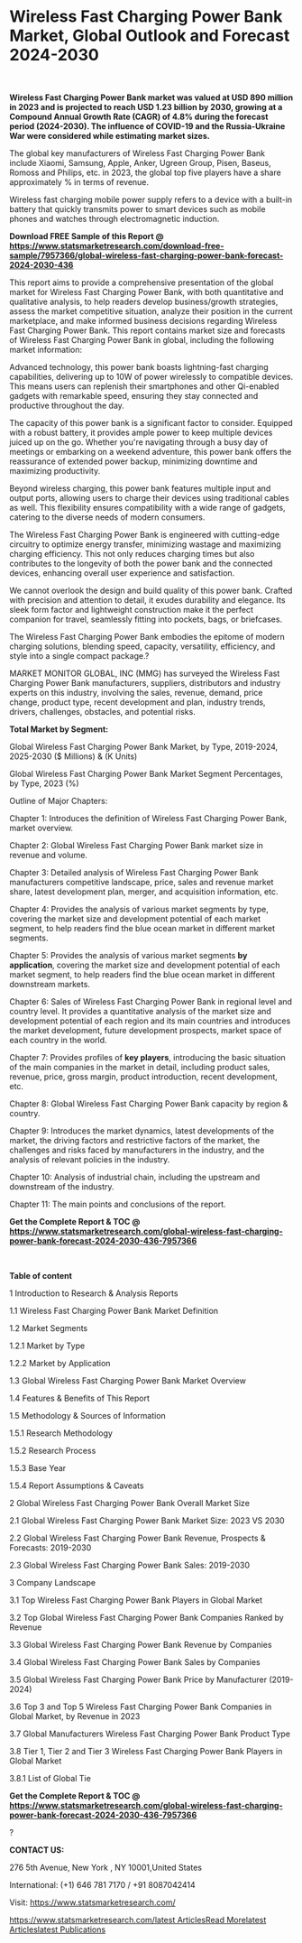 <h1>Wireless Fast Charging Power Bank Market, Global Outlook and Forecast 2024-2030</h1><br/><p><strong>Wireless Fast Charging Power Bank market was valued at USD 890 million in 2023 and is projected to reach USD 1.23 billion by 2030, growing at a Compound Annual Growth Rate (<strong>CAGR</strong>) of 4.8% during the forecast period (2024-2030). The influence of COVID-19 and the Russia-Ukraine War were considered while estimating market sizes.</strong></p>
 
 
 
 <p>The global key manufacturers of Wireless Fast Charging Power Bank include Xiaomi, Samsung, Apple, Anker, Ugreen Group, Pisen, Baseus, Romoss and Philips, etc. in 2023, the global top five players have a share approximately % in terms of revenue.</p>
 
 
 
 <p>Wireless fast charging mobile power supply refers to a device with a built-in battery that quickly transmits power to smart devices such as mobile phones and watches through electromagnetic induction.</p>
 
 
 
 <p><strong>Download FREE Sample of this Report @ <a href="https://www.statsmarketresearch.com/download-free-sample/7957366/global-wireless-fast-charging-power-bank-forecast-2024-2030-436">https://www.statsmarketresearch.com/download-free-sample/7957366/global-wireless-fast-charging-power-bank-forecast-2024-2030-436</a></strong></p>
 
 
 
 <p>This report aims to provide a comprehensive presentation of the global market for Wireless Fast Charging Power Bank, with both quantitative and qualitative analysis, to help readers develop business/growth strategies, assess the market competitive situation, analyze their position in the current marketplace, and make informed business decisions regarding Wireless Fast Charging Power Bank. This report contains market size and forecasts of Wireless Fast Charging Power Bank in global, including the following market information:</p>
 
 
 
 <p>Advanced technology, this power bank boasts lightning-fast charging capabilities, delivering up to 10W of power wirelessly to compatible devices. This means users can replenish their smartphones and other Qi-enabled gadgets with remarkable speed, ensuring they stay connected and productive throughout the day.</p>
 
 
 
 <p>The capacity of this power bank is a significant factor to consider. Equipped with a robust battery, it provides ample power to keep multiple devices juiced up on the go. Whether you&#39;re navigating through a busy day of meetings or embarking on a weekend adventure, this power bank offers the reassurance of extended power backup, minimizing downtime and maximizing productivity.</p>
 
 
 
 <p>Beyond wireless charging, this power bank features multiple input and output ports, allowing users to charge their devices using traditional cables as well. This flexibility ensures compatibility with a wide range of gadgets, catering to the diverse needs of modern consumers.</p>
 
 
 
 <p>The Wireless Fast Charging Power Bank is engineered with cutting-edge circuitry to optimize energy transfer, minimizing wastage and maximizing charging efficiency. This not only reduces charging times but also contributes to the longevity of both the power bank and the connected devices, enhancing overall user experience and satisfaction.</p>
 
 
 
 <p>We cannot overlook the design and build quality of this power bank. Crafted with precision and attention to detail, it exudes durability and elegance. Its sleek form factor and lightweight construction make it the perfect companion for travel, seamlessly fitting into pockets, bags, or briefcases.</p>
 
 
 
 <p>The Wireless Fast Charging Power Bank embodies the epitome of modern charging solutions, blending speed, capacity, versatility, efficiency, and style into a single compact package.? </p>
 
 
 
 <p>MARKET MONITOR GLOBAL, INC (MMG) has surveyed the Wireless Fast Charging Power Bank manufacturers, suppliers, distributors and industry experts on this industry, involving the sales, revenue, demand, price change, product type, recent development and plan, industry trends, drivers, challenges, obstacles, and potential risks.</p>
 
 
 
 <p><strong>Total Market by Segment:</strong></p>
 
 
 
 <p>Global Wireless Fast Charging Power Bank Market, by Type, 2019-2024, 2025-2030 ($ Millions) & (K Units)</p>
 
 
 
 <p>Global Wireless Fast Charging Power Bank Market Segment Percentages, by Type, 2023 (%)</p>
 
 
 
 <p>Outline of Major Chapters:</p>
 
 
 
 <p>Chapter 1: Introduces the definition of Wireless Fast Charging Power Bank, market overview.</p>
 
 
 
 <p>Chapter 2: Global Wireless Fast Charging Power Bank market size in revenue and volume.</p>
 
 
 
 <p>Chapter 3: Detailed analysis of Wireless Fast Charging Power Bank manufacturers competitive landscape, price, sales and revenue market share, latest development plan, merger, and acquisition information, etc.</p>
 
 
 
 <p>Chapter 4: Provides the analysis of various market segments by type, covering the market size and development potential of each market segment, to help readers find the blue ocean market in different market segments.</p>
 
 
 
 <p>Chapter 5: Provides the analysis of various market segments <strong>by application</strong>, covering the market size and development potential of each market segment, to help readers find the blue ocean market in different downstream markets.</p>
 
 
 
 <p>Chapter 6: Sales of Wireless Fast Charging Power Bank in regional level and country level. It provides a quantitative analysis of the market size and development potential of each region and its main countries and introduces the market development, future development prospects, market space of each country in the world.</p>
 
 
 
 <p>Chapter 7: Provides profiles of <strong>key players</strong>, introducing the basic situation of the main companies in the market in detail, including product sales, revenue, price, gross margin, product introduction, recent development, etc.</p>
 
 
 
 <p>Chapter 8: Global Wireless Fast Charging Power Bank capacity by region & country.</p>
 
 
 
 <p>Chapter 9: Introduces the market dynamics, latest developments of the market, the driving factors and restrictive factors of the market, the challenges and risks faced by manufacturers in the industry, and the analysis of relevant policies in the industry.</p>
 
 
 
 <p>Chapter 10: Analysis of industrial chain, including the upstream and downstream of the industry.</p>
 
 
 
 <p>Chapter 11: The main points and conclusions of the report.</p>
 
 
 
 <div><b>Get the Complete Report & TOC @ <a href="https://www.statsmarketresearch.com/global-wireless-fast-charging-power-bank-forecast-2024-2030-436-7957366">https://www.statsmarketresearch.com/global-wireless-fast-charging-power-bank-forecast-2024-2030-436-7957366</a></b></div>
 
 
 
 <p><br />
 
 <b>Table of content</b></p>
 
 
 
 <p>1 Introduction to Research & Analysis Reports<br />
 
 1.1 Wireless Fast Charging Power Bank Market Definition<br />
 
 1.2 Market Segments<br />
 
 1.2.1 Market by Type<br />
 
 1.2.2 Market by Application<br />
 
 1.3 Global Wireless Fast Charging Power Bank Market Overview<br />
 
 1.4 Features & Benefits of This Report<br />
 
 1.5 Methodology & Sources of Information<br />
 
 1.5.1 Research Methodology<br />
 
 1.5.2 Research Process<br />
 
 1.5.3 Base Year<br />
 
 1.5.4 Report Assumptions & Caveats<br />
 
 2 Global Wireless Fast Charging Power Bank Overall Market Size<br />
 
 2.1 Global Wireless Fast Charging Power Bank Market Size: 2023 VS 2030<br />
 
 2.2 Global Wireless Fast Charging Power Bank Revenue, Prospects & Forecasts: 2019-2030<br />
 
 2.3 Global Wireless Fast Charging Power Bank Sales: 2019-2030<br />
 
 3 Company Landscape<br />
 
 3.1 Top Wireless Fast Charging Power Bank Players in Global Market<br />
 
 3.2 Top Global Wireless Fast Charging Power Bank Companies Ranked by Revenue<br />
 
 3.3 Global Wireless Fast Charging Power Bank Revenue by Companies<br />
 
 3.4 Global Wireless Fast Charging Power Bank Sales by Companies<br />
 
 3.5 Global Wireless Fast Charging Power Bank Price by Manufacturer (2019-2024)<br />
 
 3.6 Top 3 and Top 5 Wireless Fast Charging Power Bank Companies in Global Market, by Revenue in 2023<br />
 
 3.7 Global Manufacturers Wireless Fast Charging Power Bank Product Type<br />
 
 3.8 Tier 1, Tier 2 and Tier 3 Wireless Fast Charging Power Bank Players in Global Market<br />
 
 3.8.1 List of Global Tie</p>
 
 
 
 <div><b>Get the Complete Report & TOC @ <a href="https://www.statsmarketresearch.com/global-wireless-fast-charging-power-bank-forecast-2024-2030-436-7957366">https://www.statsmarketresearch.com/global-wireless-fast-charging-power-bank-forecast-2024-2030-436-7957366</a></b></div>
 
 
 
 <p>? </p>
 
 
 
 <p><b>CONTACT US:</b><br />
 
 276 5th Avenue, New York , NY 10001,United States<br />
 
 International: (+1) 646 781 7170 / +91 8087042414<br />
 
 Visit: <a href="https://www.statsmarketresearch.com/">https://www.statsmarketresearch.com/</a><br />
 
 <a href="https://gyeongbokgung.com">https://www.statsmarketresearch.com/</a><a href="https://hallyeomaritime.com">latest Articles</a><a href="https://jingwansa.com">Read More</a><a href="https://nguoiviet.jp/">latest Articles</a><a href="https://www.intelmarketresearch.com/">latest Publications</a></p>